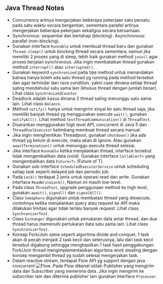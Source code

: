 ## Java Thread Notes

* Concurrency artinya mengerjakan beberapa pekerjaan satu persatu pada satu waktu secara bergantian, sementara parallel artinya mengerjakan beberapa pekerjaan sekaligus secara bersamaan.
* Synchronous: sequential dan bertahap (blocking). Asynchronous: parallel (non-blocking).
* Gunakan interface `Runnable` untuk membuat thread baru dan gunakan `Thread.sleep()` untuk blocking thread secara sementara, namun jika memiliki 2 proses yang di sleep, lebih baik gunakan method `join()` agar proses berjalan synchronous. Jika ingin membatalkan thread gunakan method `interrupt()` atau `interrupted()`.
* Gunakan keyword `synchronized` pada tipe method untuk menandakan bahwa hanya boleh ada satu thread yg running pada method tersebut dan agar terhindar dari race condition, yakni case dimana setiap thread saling mendahului satu sama lain (khusus thread dengan jumlah besar). Lihat class `SynchronizedCounter`
* Deadlock adalah kasus dimana 2 thread saling menunggu satu sama lain. Lihat class `Balance`.
* Method `notify()` hanya untuk mengirim sinyal ke satu thread saja, jika memiliki banyak thread yg menggunakan execute `wait()`, gunakan `notifyAll()`. Lihat method `testThreadCommunication()` di `ThreadTest`.
* Disarankan menggunakan high level API, concurrent di Java 5 dan `ThreadPoolExecutor` ketimbang membuat thread secara manual.
* Jika ingin menghentikan Threadpool, gunakan `shutdown()` jika ada thread yg belum di execute, maka akan di ignore. Atau gunakan `awaitTermination()` untuk menunggu execute thread selesai.
* Jika interface `Runnable` ketika menjalankan thread, interface tersebut tidak mengembalikan data (void). Gunakan interface `Callable<T>` yang mengembalikan data `Future<T>` (Future of T).
* Gunakan sub-interface `ScheduledExecutorService` untuk scheduling setiap task seperti delayed job dan periodic job.
* Pada `Lock()` terdapat 2 jenis untuk operasi read dan write. Gunakan interface `ReadWriteLock()`, Namun ini masih low-level. 
* Pada class `ThreadTest`, upgrade penggunaan method ke high level, gunakan `await()`, `signal()` dan `signalAll()`.
* Class `Semaphore` digunakan untuk membatasi thread yang diexecute, contohnya ketika menjalankan query atau request ke API maka dilakukan limitasi agar tidak terlalu banyak request. Lihat class `SynchronizerTest`.
* Class `Exchanger` digunakan untuk penukaran data antar thread, dan dua thread harus memenuhi pertukaran data satu sama lain. Lihat class `SynchronizerTest`.
* Konsep Fork/Join sama seperti algoritma divide and conquer, 1 task akan di pecah menjadi 2 task kecil dan seterusnya, lalu dari task kecil tersebut digabung sehingga menghasilkan 1 task hasil penggabungan. Fork/Join thread mengimplementasikan algoritma work stealing dengan konsep mengambil thread yg sudah selesai mengerjakan task.
* Dalam reactive stream, terdapat Flow API yg support dengan java concurrent ![Flow](https://www.reactive-streams.org/). Pada Flow dikenal istilah Publisher yang mengirim data dan Subscriber yang menerima data. Jika ingin mengirim ke subscriber lain dan diterima publisher lain gunakan interface `Processor`. 